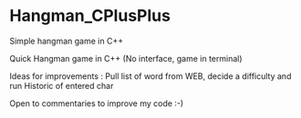 # Hangman_CPlusPlus
Simple hangman game in C++ 

Quick Hangman game in C++ (No interface, game in terminal) 

Ideas for improvements : 
  Pull list of word from WEB, decide a difficulty and run
  Historic of entered char 

Open to commentaries to improve my code :-) 

